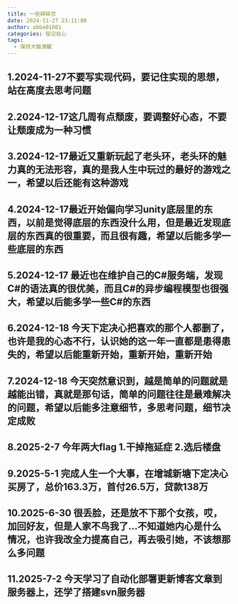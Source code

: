 ```yaml
---
title: 一些碎碎念
date: 2024-11-27 23:11:00
author: abba01001
categories: 铭记在心
tags:
  - 保持大脑清醒
---
```


## 1.2024-11-27不要写实现代码，要记住实现的思想，站在高度去思考问题

## 2.2024-12-17这几周有点颓废，要调整好心态，不要让颓废成为一种习惯

## 3.2024-12-17最近又重新玩起了老头环，老头环的魅力真的无法形容，真的是我人生中玩过的最好的游戏之一，希望以后还能有这种游戏

## 4.2024-12-17最近开始偏向学习unity底层里的东西，以前是觉得底层的东西没什么用，但是最近发现底层的东西真的很重要，而且很有趣，希望以后能多学一些底层的东西

## 5.2024-12-17 最近也在维护自己的C#服务端，发现C#的语法真的很优美，而且C#的异步编程模型也很强大，希望以后能多学一些C#的东西

## 6.2024-12-18 今天下定决心把喜欢的那个人都删了，也许是我的心态不行，认识她的这一年一直都是患得患失的，希望以后能重新开始，重新开始，重新开始

## 7.2024-12-18 今天突然意识到，越是简单的问题就是越能出错，真就是那句话，简单的问题往往是最难解决的问题，希望以后能多注意细节，多思考问题，细节决定成败

## 8.2025-2-7 今年两大flag    1.干掉拖延症   2.选后楼盘

## 9.2025-5-1 完成人生一个大事，在增城新塘下定决心买房了，总价163.3万，首付26.5万，贷款138万

## 10.2025-6-30 很丢脸，还是放不下那个女孩，哎，加回好友，但是人家不鸟我了...不知道她内心是什么情况，也许我改全力提高自己，再去吸引她，不该想那么多问题

## 11.2025-7-2 今天学习了自动化部署更新博客文章到服务器上，还学了搭建svn服务器